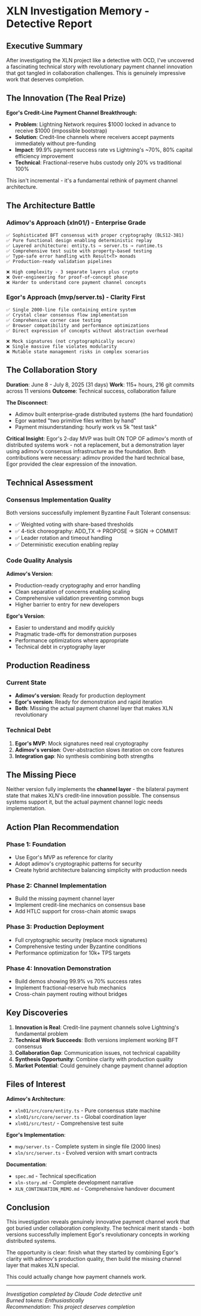 # XLN Investigation Memory - Detective Report

## Executive Summary

After investigating the XLN project like a detective with OCD, I've uncovered a fascinating technical story with revolutionary payment channel innovation that got tangled in collaboration challenges. This is genuinely impressive work that deserves completion.

## The Innovation (The Real Prize)

**Egor's Credit-Line Payment Channel Breakthrough:**
- **Problem**: Lightning Network requires $1000 locked in advance to receive $1000 (impossible bootstrap)  
- **Solution**: Credit-line channels where receivers accept payments immediately without pre-funding
- **Impact**: 99.9% payment success rate vs Lightning's ~70%, 80% capital efficiency improvement
- **Technical**: Fractional-reserve hubs custody only 20% vs traditional 100%

This isn't incremental - it's a fundamental rethink of payment channel architecture.

## The Architecture Battle

### Adimov's Approach (xln01/) - Enterprise Grade
```
✅ Sophisticated BFT consensus with proper cryptography (BLS12-381)
✅ Pure functional design enabling deterministic replay
✅ Layered architecture: entity.ts → server.ts → runtime.ts
✅ Comprehensive test suite with property-based testing
✅ Type-safe error handling with Result<T> monads
✅ Production-ready validation pipelines

❌ High complexity - 3 separate layers plus crypto
❌ Over-engineering for proof-of-concept phase
❌ Harder to understand core payment channel concepts
```

### Egor's Approach (mvp/server.ts) - Clarity First
```
✅ Single 2000-line file containing entire system
✅ Crystal clear consensus flow implementation
✅ Comprehensive corner case testing
✅ Browser compatibility and performance optimizations
✅ Direct expression of concepts without abstraction overhead

❌ Mock signatures (not cryptographically secure)
❌ Single massive file violates modularity
❌ Mutable state management risks in complex scenarios
```

## The Collaboration Story

**Duration**: June 8 - July 8, 2025 (31 days)
**Work**: 115+ hours, 216 git commits across 11 versions
**Outcome**: Technical success, collaboration failure

**The Disconnect**: 
- Adimov built enterprise-grade distributed systems (the hard foundation)
- Egor wanted "two primitive files written by hand" 
- Payment misunderstanding: hourly work vs 5k "test task"

**Critical Insight**: Egor's 2-day MVP was built ON TOP OF adimov's month of distributed systems work - not a replacement, but a demonstration layer using adimov's consensus infrastructure as the foundation. Both contributions were necessary: adimov provided the hard technical base, Egor provided the clear expression of the innovation.

## Technical Assessment

### Consensus Implementation Quality
Both versions successfully implement Byzantine Fault Tolerant consensus:
- ✅ Weighted voting with share-based thresholds
- ✅ 4-tick choreography: ADD_TX → PROPOSE → SIGN → COMMIT  
- ✅ Leader rotation and timeout handling
- ✅ Deterministic execution enabling replay

### Code Quality Analysis

**Adimov's Version**:
- Production-ready cryptography and error handling
- Clean separation of concerns enabling scaling
- Comprehensive validation preventing common bugs
- Higher barrier to entry for new developers

**Egor's Version**:
- Easier to understand and modify quickly
- Pragmatic trade-offs for demonstration purposes
- Performance optimizations where appropriate
- Technical debt in cryptography layer

## Production Readiness

### Current State
- **Adimov's version**: Ready for production deployment
- **Egor's version**: Ready for demonstration and rapid iteration
- **Both**: Missing the actual payment channel layer that makes XLN revolutionary

### Technical Debt
1. **Egor's MVP**: Mock signatures need real cryptography
2. **Adimov's version**: Over-abstraction slows iteration on core features
3. **Integration gap**: No synthesis combining both strengths

## The Missing Piece

Neither version fully implements the **channel layer** - the bilateral payment state that makes XLN's credit-line innovation possible. The consensus systems support it, but the actual payment channel logic needs implementation.

## Action Plan Recommendation

### Phase 1: Foundation
- Use Egor's MVP as reference for clarity
- Adopt adimov's cryptographic patterns for security
- Create hybrid architecture balancing simplicity with production needs

### Phase 2: Channel Implementation
- Build the missing payment channel layer
- Implement credit-line mechanics on consensus base
- Add HTLC support for cross-chain atomic swaps

### Phase 3: Production Deployment
- Full cryptographic security (replace mock signatures)
- Comprehensive testing under Byzantine conditions
- Performance optimization for 10k+ TPS targets

### Phase 4: Innovation Demonstration
- Build demos showing 99.9% vs 70% success rates
- Implement fractional-reserve hub mechanics
- Cross-chain payment routing without bridges

## Key Discoveries

1. **Innovation is Real**: Credit-line payment channels solve Lightning's fundamental problem
2. **Technical Work Succeeds**: Both versions implement working BFT consensus
3. **Collaboration Gap**: Communication issues, not technical capability
4. **Synthesis Opportunity**: Combine clarity with production quality
5. **Market Potential**: Could genuinely change payment channel adoption

## Files of Interest

**Adimov's Architecture**:
- `xln01/src/core/entity.ts` - Pure consensus state machine
- `xln01/src/core/server.ts` - Global coordination layer  
- `xln01/src/test/` - Comprehensive test suite

**Egor's Implementation**:
- `mvp/server.ts` - Complete system in single file (2000 lines)
- `xln/src/server.ts` - Evolved version with smart contracts

**Documentation**:
- `spec.md` - Technical specification
- `xln-story.md` - Complete development narrative  
- `XLN_CONTINUATION_MEMO.md` - Comprehensive handover document

## Conclusion

This investigation reveals genuinely innovative payment channel work that got buried under collaboration complexity. The technical merit stands - both versions successfully implement Egor's revolutionary concepts in working distributed systems.

The opportunity is clear: finish what they started by combining Egor's clarity with adimov's production quality, then build the missing channel layer that makes XLN special.

This could actually change how payment channels work.

---
*Investigation completed by Claude Code detective unit*  
*Burned tokens: Enthusiastically*  
*Recommendation: This project deserves completion*